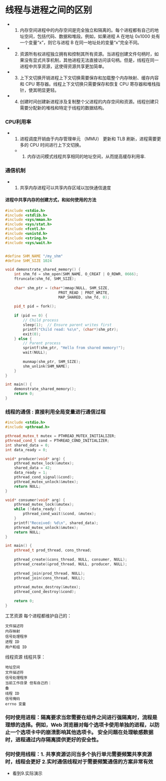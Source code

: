 # 线程与进程之间的区别

- 1. 内存空间进程中的内存空间是完全独立和隔离的。每个进程都有自己的地址空间，包括代码、数据和堆段。例如，如果进程 A 在地址 0x1000 处有一个变量“x”，则它与进程 B 在同一地址处的变量“x”完全不同。
- 2. 资源所有权进程独立拥有和控制其所有资源。当进程创建文件句柄时，如果没有显式共享机制，其他进程无法直接访问该句柄。但是，线程在同一进程中共享资源，这使得资源共享更加简单。
- 3. 上下文切换开销进程上下文切换需要保存和加载整个内存映射、缓存内容和 CPU 寄存器。线程上下文切换只需要保存和恢复 CPU 寄存器和堆栈指针，使其明显更轻。
- 4. 创建时间创建新进程涉及复制整个父进程的内存空间和资源。线程创建只需要分配新的堆栈和特定于线程的数据结构。

### CPU利用率
- 1. 进程调度开销由于内存管理单元 （MMU） 更新和 TLB 刷新，进程需要更多的 CPU 时间进行上下文切换。
    - 1. 内存访问模式线程共享相同的地址空间，从而提高缓存利用率.


### 通信机制
- 1. 共享内存进程可以共享内存区域以加快通信速度

####  进程中共享内存的创建方式，和如何使用的方法
```cpp
#include <stdio.h>
#include <stdlib.h>
#include <sys/mman.h>
#include <sys/stat.h>
#include <fcntl.h>
#include <unistd.h>
#include <string.h>
#include <sys/wait.h>


#define SHM_NAME "/my_shm"
#define SHM_SIZE 1024

void demonstrate_shared_memory() {
    int shm_fd = shm_open(SHM_NAME, O_CREAT | O_RDWR, 0666);
    ftruncate(shm_fd, SHM_SIZE);
    
    char* shm_ptr = (char*)mmap(NULL, SHM_SIZE,
                        PROT_READ | PROT_WRITE,
                        MAP_SHARED, shm_fd, 0);
    
    pid_t pid = fork();
    
    if (pid == 0) {
        // Child process
        sleep(1);  // Ensure parent writes first
        printf("Child read: %s\n", (char*)shm_ptr);
        exit(0);
    } else {
        // Parent process
        sprintf(shm_ptr, "Hello from shared memory!");
        wait(NULL);
        
        munmap(shm_ptr, SHM_SIZE);
        shm_unlink(SHM_NAME);
    }
}

int main() {
    demonstrate_shared_memory();
    return 0;
}
```

### 线程的通信 : 直接利用全局变量进行通信过程

```cpp
#include <stdio.h>
#include <pthread.h>

pthread_mutex_t mutex = PTHREAD_MUTEX_INITIALIZER;
pthread_cond_t cond = PTHREAD_COND_INITIALIZER;
int shared_data = 0;
int data_ready = 0;

void* producer(void* arg) {
    pthread_mutex_lock(&mutex);
    shared_data = 42;
    data_ready = 1;
    pthread_cond_signal(&cond);
    pthread_mutex_unlock(&mutex);
    return NULL;
}

void* consumer(void* arg) {
    pthread_mutex_lock(&mutex);
    while (!data_ready) {
        pthread_cond_wait(&cond, &mutex);
    }
    printf("Received: %d\n", shared_data);
    pthread_mutex_unlock(&mutex);
    return NULL;
}

int main() {
    pthread_t prod_thread, cons_thread;
    
    pthread_create(&cons_thread, NULL, consumer, NULL);
    pthread_create(&prod_thread, NULL, producer, NULL);
    
    pthread_join(prod_thread, NULL);
    pthread_join(cons_thread, NULL);
    
    pthread_mutex_destroy(&mutex);
    pthread_cond_destroy(&cond);
    
    return 0;
}
```
工艺资源
每个进程都维护自己的：

    文件描述符
    内存映射
    信号处理程序
    进程 ID
    用户和组 ID
线程资源
线程共享：

    地址空间
    文件描述符
    信号处理程序
    当前工作目录 但有自己的：
    叠
    线程 ID
    信号掩码
    errno 变量

### 何时使用进程：隔离要求当您需要在组件之间进行强隔离时，流程是理想的选择。例如，Web 浏览器对每个选项卡使用单独的进程，以防止一个选项卡中的崩溃影响其他选项卡。 安全问题在处理敏感数据时，进程通过内存隔离提供更好的安全性。

### 何时使用线程：1. 共享资源访问当多个执行单元需要频繁共享资源时，线程会更好 2.实时通信线程对于需要频繁通信的方案非常有效

- 看到9.实际演示







